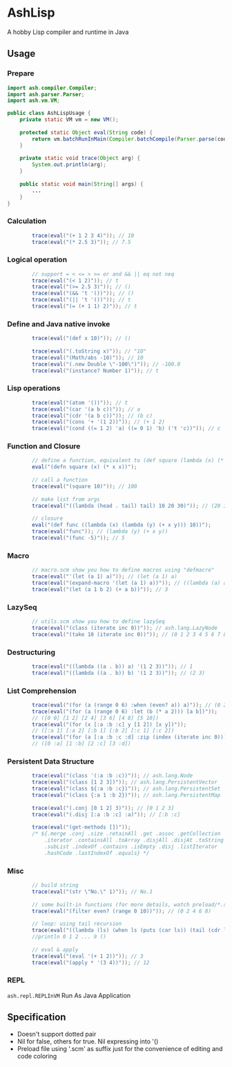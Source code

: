 AshLisp
=======

A hobby Lisp compiler and runtime in Java


## Usage

### Prepare
```Java
import ash.compiler.Compiler;
import ash.parser.Parser;
import ash.vm.VM;

public class AshLispUsage {
	private static VM vm = new VM();
	
	protected static Object eval(String code) {
		return vm.batchRunInMain(Compiler.batchCompile(Parser.parse(code)));
	}
	
	private static void trace(Object arg) {
		System.out.println(arg);
	}
	
	public static void main(String[] args) {
		...
	}
}
```

### Calculation
```Java
		trace(eval("(+ 1 2 3 4)")); // 10
		trace(eval("(* 2.5 3)")); // 7.5
```

### Logical operation 
```Java
		// support = < <= > >= or and && || eq not neq
		trace(eval("(< 1 2)")); // t
		trace(eval("(>= 2.5 3)")); // ()
		trace(eval("(&& 't '())")); // ()
		trace(eval("(|| 't '())")); // t
		trace(eval("(= (+ 1 1) 2)")); // t
```

### Define and Java native invoke
```Java
		trace(eval("(def x 10)")); // ()
		
		trace(eval("(.toString x)")); // "10"
		trace(eval("(Math/abs -10)")); // 10
		trace(eval("(.new Double \"-100\")")); // -100.0
		trace(eval("(instance? Number 1)")); // t
```

### Lisp operations
```Java
		trace(eval("(atom '())")); // t
		trace(eval("(car '(a b c))")); // a
		trace(eval("(cdr '(a b c))")); // (b c)
		trace(eval("(cons '+ '(1 2))")); // (+ 1 2)
		trace(eval("(cond ((= 1 2) 'a) ((= 0 1) 'b) ('t 'c))")); // c
```

### Function and Closure
```Java
		// define a function, equivalent to (def square (lambda (x) (* x x)))
		eval("(defn square (x) (* x x))");
		
		// call a function
		trace(eval("(square 10)")); // 100
		
		// make list from args
		trace(eval("((lambda (head . tail) tail) 10 20 30)")); // (20 30)
		
		// closure
		eval("(def func ((lambda (x) (lambda (y) (+ x y))) 10))");
		trace(eval("func")); // (lambda (y) (+ x y))
		trace(eval("(func -5)")); // 5
```

### Macro
```Java
		// macro.scm show you how to define macros using "defmacro"
		trace(eval("'(let (a 1) a)")); // (let (a 1) a)
		trace(eval("(expand-macro '(let (a 1) a))")); // ((lambda (a) a) 1)
		trace(eval("(let (a 1 b 2) (+ a b))")); // 3
```

### LazySeq
```Java
		// utils.scm show you how to define lazySeq
		trace(eval("(class (iterate inc 0))")); // ash.lang.LazyNode
		trace(eval("(take 10 (iterate inc 0))")); // (0 1 2 3 4 5 6 7 8 9)
```

### Destructuring
```Java
		trace(eval("((lambda ((a . b)) a) '(1 2 3))")); // 1
		trace(eval("((lambda ((a . b)) b) '(1 2 3))")); // (2 3)
```

### List Comprehension
```Java
		trace(eval("(for (a (range 0 6) :when (even? a)) a)")); // (0 2 4)
		trace(eval("(for (a (range 0 6) :let (b (* a 2))) [a b])"));
		// ([0 0] [1 2] [2 4] [3 6] [4 8] [5 10])
		trace(eval("(for (x [:a :b :c] y [1 2]) [x y])"));
		// ([:a 1] [:a 2] [:b 1] [:b 2] [:c 1] [:c 2])
		trace(eval("(for (a [:a :b :c :d] :zip (index (iterate inc 0))) [index a])"));
		// ([0 :a] [1 :b] [2 :c] [3 :d])
```

### Persistent Data Structure
```Java
		trace(eval("(class '(:a :b :c))")); // ash.lang.Node
		trace(eval("(class [1 2 3])")); // ash.lang.PersistentVector
		trace(eval("(class ${:a :b :c})")); // ash.lang.PersistentSet
		trace(eval("(class {:a 1 :b 2})")); // ash.lang.PersistentMap
		
		trace(eval("(.conj [0 1 2] 3)")); // [0 1 2 3]
		trace(eval("(.disj [:a :b :c] :a)")); // [:b :c]
		
		trace(eval("(get-methods [])"));
		/* ${.merge .conj .size .retainAll .get .assoc .getCollection
			.iterator .containsAll .toArray .disjAll .disjAt .toString
			.subList .indexOf .contains .isEmpty .disj .listIterator
			.hashCode .lastIndexOf .equals} */
```

### Misc
```Java
		// build string 
		trace(eval("(str \"No.\" 1)")); // No.1
		
		// some built-in functions (for more details, watch preload/*.scm)
		trace(eval("(filter even? (range 0 10))")); // (0 2 4 6 8)
		
		// loop: using tail recursion
		trace(eval("((lambda (ls) (when ls (puts (car ls)) (tail (cdr ls)))) (range 0 10))"));
		//println 0 1 2 ... 9 ()
		
		// eval & apply
		trace(eval("(eval '(+ 1 2))")); // 3
		trace(eval("(apply * '(3 4))")); // 12
```

### REPL
`ash.repl.REPLInVM` Run As Java Application

## Specification
* Doesn't support dotted pair
* Nil for false, others for true. Nil expressing into '()
* Preload file using '.scm' as suffix just for the convenience of editing and code coloring

